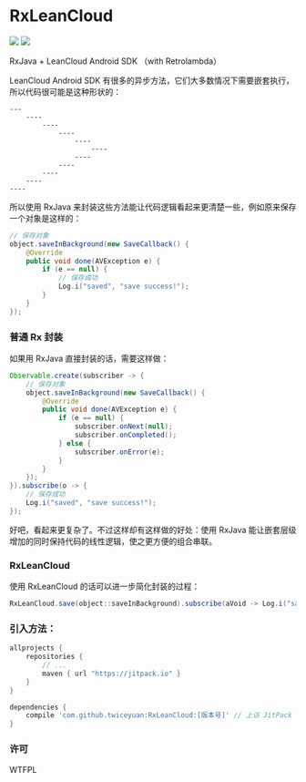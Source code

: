 # RxLeanCloud

[![](https://jitpack.io/v/twiceyuan/RxLeanCloud.svg)](https://jitpack.io/#twiceyuan/RxLeanCloud)
[![](https://travis-ci.org/twiceyuan/RxLeanCloud.svg?branch=master)](https://travis-ci.org/twiceyuan/RxLeanCloud)

RxJava + LeanCloud Android SDK （with Retrolambda）

LeanCloud Android SDK 有很多的异步方法，它们大多数情况下需要嵌套执行，所以代码很可能是这种形状的：

    ---
        ----
            ----
                ----
                    ---- 
                        ----
                    ----
                ----
            ----
        ----
    ----
               
所以使用 RxJava 来封装这些方法能让代码逻辑看起来更清楚一些，例如原来保存一个对象是这样的：

```Java
// 保存对象
object.saveInBackground(new SaveCallback() {
    @Override
    public void done(AVException e) {
        if (e == null) {
            // 保存成功
            Log.i("saved", "save success!");
        }
    }
});
```

### 普通 Rx 封装

如果用 RxJava 直接封装的话，需要这样做：

```Java
Observable.create(subscriber -> {
    // 保存对象
    object.saveInBackground(new SaveCallback() {
        @Override
        public void done(AVException e) {
            if (e == null) {
                subscriber.onNext(null);
                subscriber.onCompleted();
            } else {
                subscriber.onError(e);
            }
        }
    });
}).subscribe(o -> {
    // 保存成功
    Log.i("saved", "save success!");
});
```

好吧，看起来更复杂了。不过这样却有这样做的好处：使用 RxJava 能让嵌套层级增加的同时保持代码的线性逻辑，使之更方便的组合串联。

### RxLeanCloud

使用 RxLeanCloud 的话可以进一步简化封装的过程：

```Java
RxLeanCloud.save(object::saveInBackground).subscribe(aVoid -> Log.i("saved", "save success!"));
```

### 引入方法：

```gradle
allprojects {
    repositories {
        // ...
        maven { url "https://jitpack.io" }
    }
}

dependencies {
    compile 'com.github.twiceyuan:RxLeanCloud:[版本号]' // 上访 JitPack 图标后的版本号一般为最新版
}
```

### 许可

WTFPL

